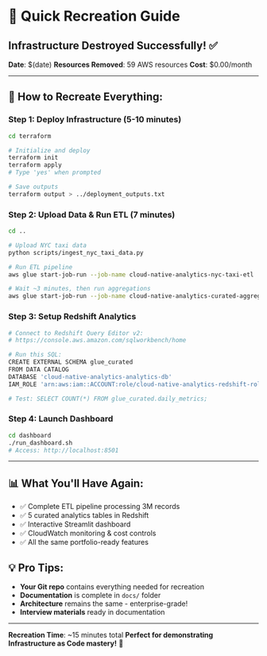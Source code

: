 # 🚀 Quick Recreation Guide

## **Infrastructure Destroyed Successfully! ✅**
**Date**: $(date)
**Resources Removed**: 59 AWS resources
**Cost**: $0.00/month

---

## **🔄 How to Recreate Everything:**

### **Step 1: Deploy Infrastructure (5-10 minutes)**
```bash
cd terraform

# Initialize and deploy
terraform init
terraform apply
# Type 'yes' when prompted

# Save outputs
terraform output > ../deployment_outputs.txt
```

### **Step 2: Upload Data & Run ETL (7 minutes)**
```bash
cd ..

# Upload NYC taxi data
python scripts/ingest_nyc_taxi_data.py

# Run ETL pipeline
aws glue start-job-run --job-name cloud-native-analytics-nyc-taxi-etl

# Wait ~3 minutes, then run aggregations
aws glue start-job-run --job-name cloud-native-analytics-curated-aggregations
```

### **Step 3: Setup Redshift Analytics**
```bash
# Connect to Redshift Query Editor v2:
# https://console.aws.amazon.com/sqlworkbench/home

# Run this SQL:
CREATE EXTERNAL SCHEMA glue_curated
FROM DATA CATALOG
DATABASE 'cloud-native-analytics-analytics-db'
IAM_ROLE 'arn:aws:iam::ACCOUNT:role/cloud-native-analytics-redshift-role';

# Test: SELECT COUNT(*) FROM glue_curated.daily_metrics;
```

### **Step 4: Launch Dashboard**
```bash
cd dashboard
./run_dashboard.sh
# Access: http://localhost:8501
```

---

## **📊 What You'll Have Again:**
- ✅ Complete ETL pipeline processing 3M records
- ✅ 5 curated analytics tables in Redshift
- ✅ Interactive Streamlit dashboard
- ✅ CloudWatch monitoring & cost controls
- ✅ All the same portfolio-ready features

## **💡 Pro Tips:**
- **Your Git repo** contains everything needed for recreation
- **Documentation** is complete in `docs/` folder
- **Architecture** remains the same - enterprise-grade!
- **Interview materials** ready in documentation

---

**Recreation Time**: ~15 minutes total
**Perfect for demonstrating Infrastructure as Code mastery!** 🎯 